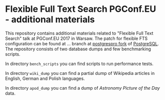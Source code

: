 # Flexible Full Text Search PGConf.EU - additional materials

This repository contains additional materials related to "Flexible Full Text Search" talk at PGConf.EU 2017 in Warsaw.
The patch for flexible FTS configuration can be found at ... branch at [postgrespro fork](https://github.com/postgrespro/postgres) of [PostgreSQL](https://www.postgresql.org/).
The repository consists of two database dumps and few benchmarking scripts.

In directory `bench_scripts` you can find scripts to run performance tests.

In directory `wiki_dump` you can find a partial dump of Wikipedia articles in English, German and Polish languages.

In directory `apod_dump` you can find a dump of *Astronomy Picture of the Day* data.

